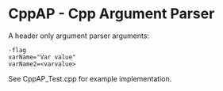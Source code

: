 # CppAP - Cpp Argument Parser
A header only argument parser
arguments:

```
-flag
varName="Var value"
varName2=<varvalue>
```

See CppAP_Test.cpp for example implementation.